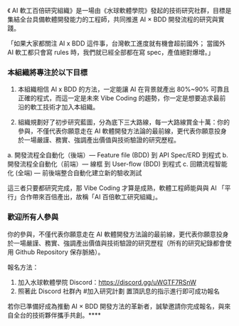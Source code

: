 《 AI 軟工百倍研究組織》是一場由《水球軟體學院》發起的技術研究社群，目標是集結全台具備軟體開發能力的工程師，共同推進 AI × BDD 開發流程的研究與實踐。

「如果大家都關注 AI x BDD 這件事，台灣軟工進度就有機會超前國外；
當國外 AI 軟工都只會寫 rules 時，我們就已經全部都在寫 spec，產值絕對爆增。」

### 本組織將專注於以下目標

1. 本組織相信 AI x BDD 的方法，一定能讓 AI 在背景就產出 80%~90% 可靠且正確的程式，而這一定是未來 Vibe Coding 的趨勢，你一定是想要追求最前沿的軟工技術才加入本組織。

2. 組織規劃好了初步研究藍圖，分為底下三大路線，每一大路線賞金十萬：​你的參與，不僅代表你願意走在 AI 軟體開發方法論的最前線，更代表你願意投身於一場嚴謹、務實、強調產出價值與技術驗證的研究歷程。

a. 開發流程全自動化（後端）— Feature file (BDD) 到 API Spec/ERD 到程式
b. 開發流程全自動化（前端）— 線框 到 User-flow (BDD) 到程式
c. 回饋流程智能化 (全端) — 前後端整合自動化建立新的驗收測試

這三者只要都研究完成，那 Vibe Coding 才算是成熟，軟體工程師能與與 AI 「平行」合作帶來百倍產出，故稱「AI 百倍軟工研究組織」。

### 歡迎所有人參與

你的參與，不僅代表你願意走在 AI 軟體開發方法論的最前線，更代表你願意投身於一場嚴謹、務實、強調產出價值與技術驗證的研究歷程（所有的研究紀錄都會使用 Github Repository 保存脈絡）。

報名方法：
1. 加入水球軟體學院 Discord：https://discord.gg/uWGTF7RSnW
2. 照著此 Discord 社群內 #加入研究計劃 置頂訊息的指示進行即可成功報名

若你已準備好成為推動 AI × BDD 開發方法的革新者，誠摯邀請你完成報名，與來自全台的技術夥伴攜手共創。****

